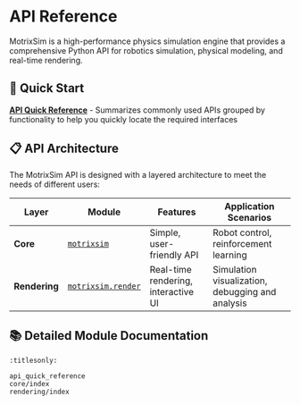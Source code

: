# API Reference

MotrixSim is a high-performance physics simulation engine that provides a comprehensive Python API for robotics simulation, physical modeling, and real-time rendering.

## 🚀 Quick Start

**[API Quick Reference](api_quick_reference.md)** - Summarizes commonly used APIs grouped by functionality to help you quickly locate the required interfaces

## 📋 API Architecture

The MotrixSim API is designed with a layered architecture to meet the needs of different users:

| Layer         | Module                                   | Features                    | Application Scenarios         |
| ------------- | ---------------------------------------- | --------------------------- | ----------------------------- |
| **Core**      | [`motrixsim`](core/index.md)             | Simple, user-friendly API   | Robot control, reinforcement learning |
| **Rendering** | [`motrixsim.render`](rendering/index.md) | Real-time rendering, interactive UI | Simulation visualization, debugging and analysis |

## 📚 Detailed Module Documentation

```{toctree}
:titlesonly:

api_quick_reference
core/index
rendering/index
```
